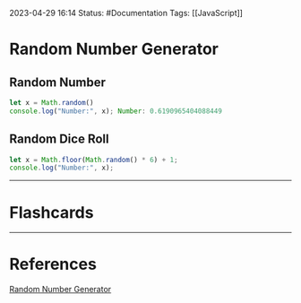 2023-04-29 16:14
Status: #Documentation 
Tags: [[JavaScript]]

# Random Number Generator

## Random Number
```javascript
let x = Math.random()
console.log("Number:", x); Number: 0.6190965404088449
```

## Random Dice Roll
```javascript
let x = Math.floor(Math.random() * 6) + 1;
console.log("Number:", x);
```






___
# Flashcards



---
# References
[Random Number Generator](https://www.youtube.com/watch?v=8dWL3wF_OMw&list=PL3k5VlZzpQyEz03mNlmU50YcIJ6vEDz95&index=1&t=2812s)
